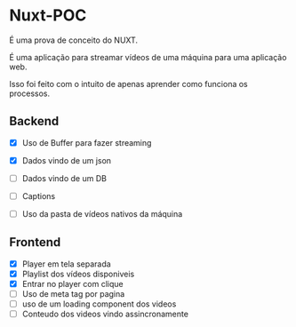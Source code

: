 # Nuxt-POC

É uma prova de conceito do NUXT.

É uma aplicação para streamar vídeos de uma máquina para uma aplicação web.

Isso foi feito com o intuito de apenas aprender como funciona os processos. 


## Backend

* [X] Uso de Buffer para fazer streaming
* [X] Dados vindo de um json
* [ ] Dados vindo de um DB
* [ ] Captions
* [ ] Uso da pasta de vídeos nativos da máquina


## Frontend

* [X] Player em tela separada
* [X] Playlist dos vídeos disponiveis
* [X] Entrar no player com clique
* [ ] Uso de meta tag por pagina
* [ ] uso de um loading component dos videos
* [ ] Conteudo dos videos vindo assincronamente
